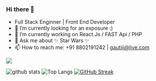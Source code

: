 ### Hi there 👋

- Full Stack Enginner | Front End Developer
- 🌱 I’m currently looking for an exposure :)
- 🔭 I’m currently working on React.Js / FAST Api / PHP
- 💬 Ask me about ✨ Star Wars ✨
- 📫 How to reach me: +91 8802191242 | gautiii@live.com


![](https://komarev.com/ghpvc/?username=gautam-jha)

![github stats](https://github-readme-stats.vercel.app/api?username=gautam-jha&show_icons=true&count_private=true&theme=tokyonight&bg_color=ffffff00&hide_border=true)
![Top Langs](https://github-readme-stats.vercel.app/api/top-langs/?username=gautam-jha&layout=compact&theme=tokyonight&bg_color=ffffff00&hide_border=true)
[![GitHub Streak](http://github-readme-streak-stats.herokuapp.com?user=gautam-jha&theme=tokyonight&background=ffffff00)](https://git.io/streak-stats)


<!--
**gautam-jha/gautam-jha** is a ✨ _special_ ✨ repository because its `README.md` (this file) appears on your GitHub profile.

Here are some ideas to get you started:

- 🔭 I’m currently working on ...
- 🌱 I’m currently learning ...
- 👯 I’m looking to collaborate on ...
- 🤔 I’m looking for help with ...
- 💬 Ask me about ...
- 📫 How to reach me: ...
- 😄 Pronouns: ...
- ⚡ Fun fact: ...
-->

